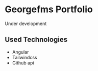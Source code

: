 # Georgefms Portfolio

Under development

## Used Technologies

- Angular
- Tailwindcss
- Github api

